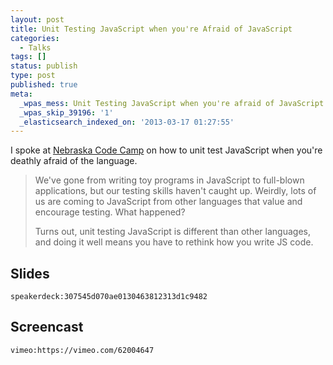 ```yaml
---
layout: post
title: Unit Testing JavaScript when you're Afraid of JavaScript
categories:
  - Talks
tags: []
status: publish
type: post
published: true
meta:
  _wpas_mess: Unit Testing JavaScript when you're afraid of JavaScript
  _wpas_skip_39196: '1'
  _elasticsearch_indexed_on: '2013-03-17 01:27:55'
---
```


I spoke at <a href="http://www.nebraskacodecamp.com/">Nebraska Code Camp</a> on how to unit test JavaScript when you're deathly afraid of the language.

<blockquote>We've gone from writing toy programs in JavaScript to full-blown applications, but our testing skills haven't caught up. Weirdly, lots of us are coming to JavaScript from other languages that value and encourage testing. What happened?

Turns out, unit testing JavaScript is different than other languages, and doing it well means you have to rethink how you write JS code.</blockquote>

## Slides

`speakerdeck:307545d070ae0130463812313d1c9482`

## Screencast

`vimeo:https://vimeo.com/62004647`

